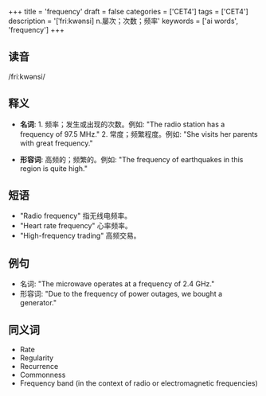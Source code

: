 +++
title = 'frequency'
draft = false
categories = ['CET4']
tags = ['CET4']
description = '[ˈfriːkwənsi] n.屡次；次数；频率'
keywords = ['ai words', 'frequency']
+++

## 读音
/friːkwənsi/

## 释义
- **名词**: 1. 频率；发生或出现的次数。例如: "The radio station has a frequency of 97.5 MHz."
   2. 常度；频繁程度。例如: "She visits her parents with great frequency."

- **形容词**: 高频的；频繁的。例如: "The frequency of earthquakes in this region is quite high."

## 短语
- "Radio frequency" 指无线电频率。
- "Heart rate frequency" 心率频率。
- "High-frequency trading" 高频交易。

## 例句
- 名词: "The microwave operates at a frequency of 2.4 GHz."
- 形容词: "Due to the frequency of power outages, we bought a generator."

## 同义词
- Rate
- Regularity
- Recurrence
- Commonness
- Frequency band (in the context of radio or electromagnetic frequencies)
